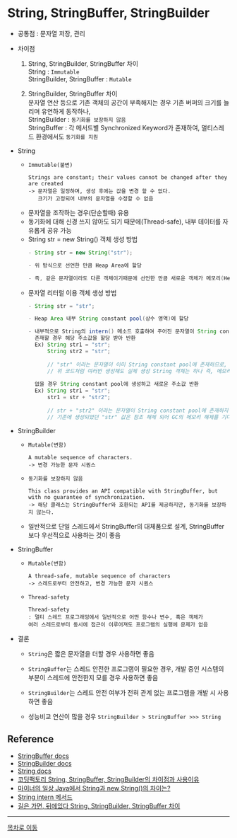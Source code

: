 # String, StringBuffer, StringBuilder   
  - 공통점 : 문자열 저장, 관리
  - 차이점  
    1. String, StringBuilder, StringBuffer 차이  
       String : `Immutable`  
       StringBuilder, StringBuffer : `Mutable`  
       
    2. StringBuilder, StringBuffer 차이  
       문자열 연산 등으로 기존 객체의 공간이 부족해지는 경우 기존 버퍼의 크기를 늘리며 유연하게 동작하나,  
       StringBuilder : `동기화를 보장하지 않음`  
       StringBuffer : 각 메서드별 Synchronized Keyword가 존재하여, 멀티스레드 환경에서도 `동기화를 지원`  

  - String  
    - `Immutable(불변)`  
      ```
      Strings are constant; their values cannot be changed after they are created
      -> 문자열은 일정하며, 생성 후에는 값을 변경 할 수 없다.
         크기가 고정되어 내부의 문자열을 수정할 수 없음
      ```
    - 문자열을 조작하는 경우(단순할때) 유용
    - 동기화에 대해 신경 쓰지 않아도 되기 때문에(Thread-safe), 내부 데이터를 자유롭게 공유 가능
    - String str = new String() 객체 생성 방법
      ```java
      - String str = new String("str");
      
      - 위 방식으로 선언한 만큼 Heap Area에 할당    
      
      - 즉, 같은 문자열이라도 다른 객체이기때문에 선언한 만큼 새로운 객체가 메모리(Heap Area)에 올라간 뒤 그 객체를 참조하도록 함   
      ```
    - 문자열 리터럴 이용 객체 생성 방법
      ```java
      - String str = "str";
      
      - Heap Area 내부 String constant pool(상수 영역)에 할당
      
      - 내부적으로 String의 intern() 메소드 호출하여 주어진 문자열이 String constant pool에 존재하는지 검색      
        존재할 경우 해당 주소값을 할당 받아 반환  
        Ex) String str1 = "str";
            String str2 = "str";
            
            // "str" 이라는 문자열이 이미 String constant pool에 존재하므로, 생성하지 않고 str2는 "str"의 주소값을 참조 
            // 위 코드처럼 여러번 생성해도 실제 생성 String 객체는 하나 즉, 메모리에는 하나만 올라감        
        
        없을 경우 String constant pool에 생성하고 새로운 주소값 반환   
        Ex) String str1 = "str";
            str1 = str + "str2";
            
            // str + "str2" 이라는 문자열이 String constant pool에 존재하지 않으므로, 생성한 후 str1는 str +"str2"의 주소값을 참조
            // 기존에 생성되었던 "str" 값은 참조 해제 되어 GC의 메모리 해제를 기다림
      ```
  - StringBuilder  
    - `Mutable(변함)`  
      ```
      A mutable sequence of characters.
      -> 변경 가능한 문자 시퀀스
      ```
    - `동기화를 보장하지 않음`  
      ```
      This class provides an API compatible with StringBuffer, but with no guarantee of synchronization.
      -> 해당 클래스는 StringBuffer와 호환되는 API를 제공하지만, 동기화를 보장하지 않는다.
      ```
    - 일반적으로 단일 스레드에서 StringBuffer의 대체품으로 설계, StringBuffer보다 우선적으로 사용하는 것이 좋음  
  - StringBuffer
    - `Mutable(변함)`    
      ```
      A thread-safe, mutable sequence of characters
      -> 스레드로부터 안전하고, 변경 가능한 문자 시퀀스
      ```
    - `Thread-safety`  
      ```
      Thread-safety  
      : 멀티 스레드 프로그래밍에서 일반적으로 어떤 함수나 변수, 혹은 객체가 
      여러 스레드로부터 동시에 접근이 이루어져도 프로그램의 실행에 문제가 없음
      ```
  - 결론
    - `String`은 짧은 문자열을 더할 경우 사용하면 좋음
    
    - `StringBuffer`는 스레드 안전한 프로그램이 필요한 경우, 개발 중인 시스템의 부분이 스레드에 안전한지 모를 경우 사용하면 좋음

    - `StringBuilder`는 스레드 안전 여부가 전혀 관계 없는 프로그램을 개발 시 사용하면 좋음  
    
    - 성능비교 
      연산이 많을 경우 `StringBuilder > StringBuffer >>> String`  
  
## Reference   
  - [StringBuffer docs](https://docs.oracle.com/javase/7/docs/api/java/lang/StringBuffer.html)  
  - [StringBuilder docs](https://docs.oracle.com/javase/7/docs/api/java/lang/StringBuilder.html)  
  - [String docs](https://docs.oracle.com/javase/7/docs/api/java/lang/String.html)  
  - [코딩팩토리 String, StringBuffer, StringBuilder의 차이점과 사용이유](https://coding-factory.tistory.com/546)  
  - [마이너의 일상 Java에서 String과 new String()의 차이는?](https://tomining.tistory.com/195)
  - [String intern 메서드](https://www.latera.kr/reference/java/2019-01-31-java-string/)  
  - [길은 가면, 뒤에있다 String, StringBuilder, StringBuffer 차이](https://12bme.tistory.com/42)  

***
[목차로 이동](https://github.com/youngho-j/TIL/blob/main/Java/README.md "Go README.md")
